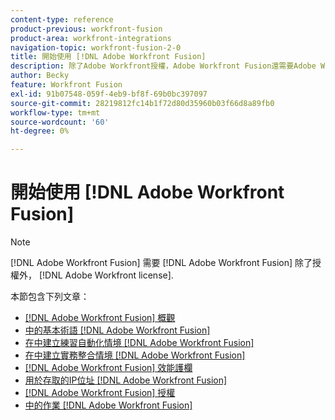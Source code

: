 ```yaml
---
content-type: reference
product-previous: workfront-fusion
product-area: workfront-integrations
navigation-topic: workfront-fusion-2-0
title: 開始使用 [!DNL Adobe Workfront Fusion]
description: 除了Adobe Workfront授權，Adobe Workfront Fusion還需要Adobe Workfront Fusion授權。
author: Becky
feature: Workfront Fusion
exl-id: 91b07548-059f-4eb9-bf8f-69b0bc397097
source-git-commit: 28219812fc14b1f72d80d35960b03f66d8a89fb0
workflow-type: tm+mt
source-wordcount: '60'
ht-degree: 0%

---
```


# 開始使用 [!DNL Adobe Workfront Fusion]

>[!NOTE]
>
>[!DNL Adobe Workfront Fusion] 需要 [!DNL Adobe Workfront Fusion] 除了授權外， [!DNL Adobe Workfront license].

本節包含下列文章：

* [[!DNL Adobe Workfront Fusion] 概觀](../../workfront-fusion/get-started/workfront-fusion-overview.md)
* [中的基本術語 [!DNL Adobe Workfront Fusion]](../../workfront-fusion/get-started/basic-terms.md)
* [在中建立練習自動化情境 [!DNL Adobe Workfront Fusion]](../../workfront-fusion/get-started/create-a-practice-automation-scenario.md)
* [在中建立實務整合情境 [!DNL Adobe Workfront Fusion]](../../workfront-fusion/get-started/create-a-practice-scenario.md)
* [[!DNL Adobe Workfront Fusion] 效能護欄](../../workfront-fusion/get-started/fusion-performance-guardrails.md)
* [用於存取的IP位址 [!DNL Adobe Workfront Fusion]](../../workfront-fusion/get-started/ip-addresses-for-fusion.md)
* [[!DNL Adobe Workfront Fusion] 授權](../../workfront-fusion/get-started/license-automation-vs-integration.md)
* [中的作業 [!DNL Adobe Workfront Fusion]](../../workfront-fusion/get-started/operations-in-workfront-fusion.md)

